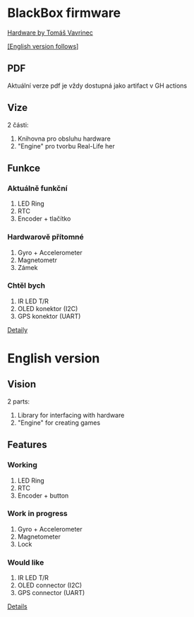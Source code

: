 # BlackBox firmware
[Hardware by Tomáš Vavrinec]()

[[English version follows]](#english-version)

## PDF

Aktuální verze pdf je vždy dostupná jako artifact v GH actions

## Vize

2 části:

1) Knihovna pro obsluhu hardware
2) "Engine" pro tvorbu Real-Life her

## Funkce

### Aktuálně funkční
1) LED Ring
2) RTC
3) Encoder + tlačítko

### Hardwarově přítomné

1) Gyro + Accelerometer
2) Magnetometr
3) Zámek

### Chtěl bych

1) IR LED T/R 
2) OLED konektor (I2C)
3) GPS konektor (UART)

[Detaily](./vision-cs.md)

# English version

## Vision

2 parts:

1) Library for interfacing with hardware
2) "Engine" for creating games

## Features

### Working

1) LED Ring
2) RTC
3) Encoder + button

### Work in progress

1) Gyro + Accelerometer
2) Magnetometer
3) Lock

### Would like

1) IR LED T/R 
2) OLED connector (I2C)
3) GPS connector (UART)

[Details](./vision-en.md)